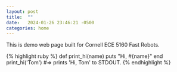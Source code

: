 ```yaml
---
layout: post
title:  ""
date:   2024-01-26 23:46:21 -0500
categories: home
---
```


This is demo web page built for Cornell ECE 5160 Fast Robots.

{% highlight ruby %}
def print_hi(name)
  puts "Hi, #{name}"
end
print_hi('Tom')
#=> prints 'Hi, Tom' to STDOUT.
{% endhighlight %}